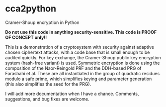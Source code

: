 cca2python
==========

Cramer-Shoup encryption in Python

**Do not use this code in anything security-sensitive.  This code is PROOF OF CONCEPT only!!**

This is a demonstration of a cryptosystem with security against adaptive chosen ciphertext attacks, with a code base that is small enough to be audited quickly.  For key exchange, the Cramer-Shoup public key encryption system (hash-free variant) is used.  Symmetric encryption is done using the composition of the Naor-Reingold PRF and the DDH-based PRG of Farashahi et al.  These are all instantiated in the group of quadratic residues modulo a safe prime, which simplifies keying and parameter generation (this also simplifies the seed for the PRG).

I will add more documentation when I have a chance.  Comments, suggestions, and bug fixes are welcome.
